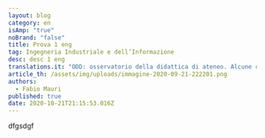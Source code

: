 ```yaml
---
layout: blog
category: en
isAmp: "true"
noBrand: "false"
title: Prova 1 eng
tag: Ingegneria Industriale e dell’Informazione
desc: desc 1 eng
translations.it: "ODD: osservatorio della didattica di ateneo. Alcune considerazioni."
article_th: /assets/img/uploads/immagine-2020-09-21-222201.png
authors:
  - Fabio Mauri
published: true
date: 2020-10-21T21:15:53.016Z
---
```

dfgsdgf